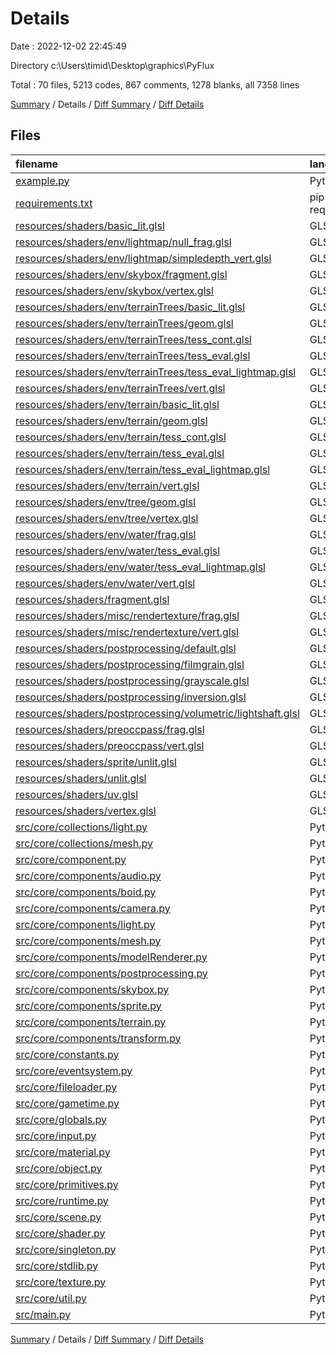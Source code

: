 # Details

Date : 2022-12-02 22:45:49

Directory c:\\Users\\timid\\Desktop\\graphics\\PyFlux

Total : 70 files,  5213 codes, 867 comments, 1278 blanks, all 7358 lines

[Summary](results.md) / Details / [Diff Summary](diff.md) / [Diff Details](diff-details.md)

## Files
| filename | language | code | comment | blank | total |
| :--- | :--- | ---: | ---: | ---: | ---: |
| [example.py](/example.py) | Python | 172 | 94 | 77 | 343 |
| [requirements.txt](/requirements.txt) | pip requirements | 7 | 0 | 1 | 8 |
| [resources/shaders/basic_lit.glsl](/resources/shaders/basic_lit.glsl) | GLSL | 152 | 34 | 42 | 228 |
| [resources/shaders/env/lightmap/null_frag.glsl](/resources/shaders/env/lightmap/null_frag.glsl) | GLSL | 12 | 3 | 3 | 18 |
| [resources/shaders/env/lightmap/simpledepth_vert.glsl](/resources/shaders/env/lightmap/simpledepth_vert.glsl) | GLSL | 10 | 0 | 2 | 12 |
| [resources/shaders/env/skybox/fragment.glsl](/resources/shaders/env/skybox/fragment.glsl) | GLSL | 8 | 0 | 2 | 10 |
| [resources/shaders/env/skybox/vertex.glsl](/resources/shaders/env/skybox/vertex.glsl) | GLSL | 10 | 0 | 3 | 13 |
| [resources/shaders/env/terrainTrees/basic_lit.glsl](/resources/shaders/env/terrainTrees/basic_lit.glsl) | GLSL | 204 | 39 | 47 | 290 |
| [resources/shaders/env/terrainTrees/geom.glsl](/resources/shaders/env/terrainTrees/geom.glsl) | GLSL | 179 | 20 | 39 | 238 |
| [resources/shaders/env/terrainTrees/tess_cont.glsl](/resources/shaders/env/terrainTrees/tess_cont.glsl) | GLSL | 56 | 16 | 12 | 84 |
| [resources/shaders/env/terrainTrees/tess_eval.glsl](/resources/shaders/env/terrainTrees/tess_eval.glsl) | GLSL | 67 | 18 | 16 | 101 |
| [resources/shaders/env/terrainTrees/tess_eval_lightmap.glsl](/resources/shaders/env/terrainTrees/tess_eval_lightmap.glsl) | GLSL | 64 | 18 | 15 | 97 |
| [resources/shaders/env/terrainTrees/vert.glsl](/resources/shaders/env/terrainTrees/vert.glsl) | GLSL | 71 | 4 | 11 | 86 |
| [resources/shaders/env/terrain/basic_lit.glsl](/resources/shaders/env/terrain/basic_lit.glsl) | GLSL | 222 | 50 | 62 | 334 |
| [resources/shaders/env/terrain/geom.glsl](/resources/shaders/env/terrain/geom.glsl) | GLSL | 167 | 8 | 37 | 212 |
| [resources/shaders/env/terrain/tess_cont.glsl](/resources/shaders/env/terrain/tess_cont.glsl) | GLSL | 53 | 16 | 11 | 80 |
| [resources/shaders/env/terrain/tess_eval.glsl](/resources/shaders/env/terrain/tess_eval.glsl) | GLSL | 64 | 18 | 13 | 95 |
| [resources/shaders/env/terrain/tess_eval_lightmap.glsl](/resources/shaders/env/terrain/tess_eval_lightmap.glsl) | GLSL | 64 | 18 | 15 | 97 |
| [resources/shaders/env/terrain/vert.glsl](/resources/shaders/env/terrain/vert.glsl) | GLSL | 69 | 4 | 12 | 85 |
| [resources/shaders/env/tree/geom.glsl](/resources/shaders/env/tree/geom.glsl) | GLSL | 29 | 0 | 7 | 36 |
| [resources/shaders/env/tree/vertex.glsl](/resources/shaders/env/tree/vertex.glsl) | GLSL | 75 | 12 | 19 | 106 |
| [resources/shaders/env/water/frag.glsl](/resources/shaders/env/water/frag.glsl) | GLSL | 177 | 34 | 49 | 260 |
| [resources/shaders/env/water/tess_eval.glsl](/resources/shaders/env/water/tess_eval.glsl) | GLSL | 185 | 41 | 30 | 256 |
| [resources/shaders/env/water/tess_eval_lightmap.glsl](/resources/shaders/env/water/tess_eval_lightmap.glsl) | GLSL | 180 | 33 | 30 | 243 |
| [resources/shaders/env/water/vert.glsl](/resources/shaders/env/water/vert.glsl) | GLSL | 65 | 5 | 18 | 88 |
| [resources/shaders/fragment.glsl](/resources/shaders/fragment.glsl) | GLSL | 153 | 34 | 42 | 229 |
| [resources/shaders/misc/rendertexture/frag.glsl](/resources/shaders/misc/rendertexture/frag.glsl) | GLSL | 7 | 1 | 3 | 11 |
| [resources/shaders/misc/rendertexture/vert.glsl](/resources/shaders/misc/rendertexture/vert.glsl) | GLSL | 9 | 0 | 2 | 11 |
| [resources/shaders/postprocessing/default.glsl](/resources/shaders/postprocessing/default.glsl) | GLSL | 7 | 0 | 3 | 10 |
| [resources/shaders/postprocessing/filmgrain.glsl](/resources/shaders/postprocessing/filmgrain.glsl) | GLSL | 18 | 0 | 6 | 24 |
| [resources/shaders/postprocessing/grayscale.glsl](/resources/shaders/postprocessing/grayscale.glsl) | GLSL | 9 | 0 | 3 | 12 |
| [resources/shaders/postprocessing/inversion.glsl](/resources/shaders/postprocessing/inversion.glsl) | GLSL | 7 | 0 | 3 | 10 |
| [resources/shaders/postprocessing/volumetric/lightshaft.glsl](/resources/shaders/postprocessing/volumetric/lightshaft.glsl) | GLSL | 35 | 12 | 10 | 57 |
| [resources/shaders/preoccpass/frag.glsl](/resources/shaders/preoccpass/frag.glsl) | GLSL | 5 | 0 | 1 | 6 |
| [resources/shaders/preoccpass/vert.glsl](/resources/shaders/preoccpass/vert.glsl) | GLSL | 12 | 0 | 3 | 15 |
| [resources/shaders/sprite/unlit.glsl](/resources/shaders/sprite/unlit.glsl) | GLSL | 12 | 0 | 2 | 14 |
| [resources/shaders/unlit.glsl](/resources/shaders/unlit.glsl) | GLSL | 14 | 0 | 3 | 17 |
| [resources/shaders/uv.glsl](/resources/shaders/uv.glsl) | GLSL | 15 | 1 | 3 | 19 |
| [resources/shaders/vertex.glsl](/resources/shaders/vertex.glsl) | GLSL | 25 | 3 | 5 | 33 |
| [src/core/collections/light.py](/src/core/collections/light.py) | Python | 10 | 0 | 3 | 13 |
| [src/core/collections/mesh.py](/src/core/collections/mesh.py) | Python | 10 | 0 | 3 | 13 |
| [src/core/component.py](/src/core/component.py) | Python | 35 | 0 | 11 | 46 |
| [src/core/components/audio.py](/src/core/components/audio.py) | Python | 76 | 7 | 13 | 96 |
| [src/core/components/boid.py](/src/core/components/boid.py) | Python | 138 | 23 | 44 | 205 |
| [src/core/components/camera.py](/src/core/components/camera.py) | Python | 131 | 3 | 23 | 157 |
| [src/core/components/light.py](/src/core/components/light.py) | Python | 65 | 0 | 15 | 80 |
| [src/core/components/mesh.py](/src/core/components/mesh.py) | Python | 318 | 42 | 92 | 452 |
| [src/core/components/modelRenderer.py](/src/core/components/modelRenderer.py) | Python | 67 | 3 | 21 | 91 |
| [src/core/components/postprocessing.py](/src/core/components/postprocessing.py) | Python | 121 | 12 | 34 | 167 |
| [src/core/components/skybox.py](/src/core/components/skybox.py) | Python | 36 | 1 | 9 | 46 |
| [src/core/components/sprite.py](/src/core/components/sprite.py) | Python | 42 | 1 | 12 | 55 |
| [src/core/components/terrain.py](/src/core/components/terrain.py) | Python | 274 | 30 | 60 | 364 |
| [src/core/components/transform.py](/src/core/components/transform.py) | Python | 82 | 0 | 21 | 103 |
| [src/core/constants.py](/src/core/constants.py) | Python | 2 | 0 | 0 | 2 |
| [src/core/eventsystem.py](/src/core/eventsystem.py) | Python | 33 | 3 | 8 | 44 |
| [src/core/fileloader.py](/src/core/fileloader.py) | Python | 76 | 33 | 18 | 127 |
| [src/core/gametime.py](/src/core/gametime.py) | Python | 2 | 0 | 0 | 2 |
| [src/core/globals.py](/src/core/globals.py) | Python | 9 | 0 | 2 | 11 |
| [src/core/input.py](/src/core/input.py) | Python | 27 | 0 | 7 | 34 |
| [src/core/material.py](/src/core/material.py) | Python | 71 | 1 | 23 | 95 |
| [src/core/object.py](/src/core/object.py) | Python | 60 | 1 | 11 | 72 |
| [src/core/primitives.py](/src/core/primitives.py) | Python | 190 | 15 | 5 | 210 |
| [src/core/runtime.py](/src/core/runtime.py) | Python | 155 | 25 | 44 | 224 |
| [src/core/scene.py](/src/core/scene.py) | Python | 103 | 1 | 19 | 123 |
| [src/core/shader.py](/src/core/shader.py) | Python | 97 | 17 | 24 | 138 |
| [src/core/singleton.py](/src/core/singleton.py) | Python | 14 | 23 | 5 | 42 |
| [src/core/stdlib.py](/src/core/stdlib.py) | Python | 21 | 0 | 4 | 25 |
| [src/core/texture.py](/src/core/texture.py) | Python | 98 | 20 | 25 | 143 |
| [src/core/util.py](/src/core/util.py) | Python | 3 | 0 | 1 | 4 |
| [src/main.py](/src/main.py) | Python | 157 | 70 | 59 | 286 |

[Summary](results.md) / Details / [Diff Summary](diff.md) / [Diff Details](diff-details.md)